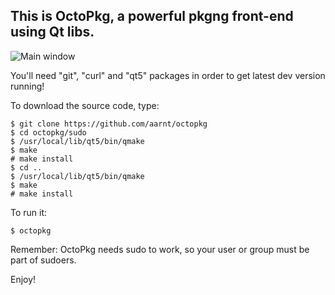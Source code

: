 ## This is OctoPkg, a powerful pkgng front-end using Qt libs.

![Main window](https://raw.githubusercontent.com/aarnt/octopkg/master/octopkg-mainwindow.png)

You'll need "git", "curl" and "qt5" packages in order to get latest dev version running!

To download the source code, type:

```
$ git clone https://github.com/aarnt/octopkg
$ cd octopkg/sudo
$ /usr/local/lib/qt5/bin/qmake
$ make
# make install
$ cd ..
$ /usr/local/lib/qt5/bin/qmake
$ make
# make install
```

To run it:

```
$ octopkg
```

Remember: OctoPkg needs sudo to work, so your user or group must be part of sudoers.

Enjoy!
